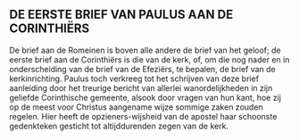 ## DE EERSTE BRIEF VAN PAULUS AAN DE CORINTHIËRS

De brief aan de Romeinen is boven alle andere de brief van het geloof; de eerste brief aan de Corinthiërs is die van de kerk, of, om die nog nader en in onderscheiding van de brief van de Efeziërs, te bepalen, de brief van de kerkinrichting. Paulus toch verkreeg tot het schrijven van deze brief aanleiding door het treurige bericht van allerlei wanordelijkheden in zijn geliefde Corinthische gemeente, alsook door vragen van hun kant, hoe zij op de meest voor Christus aangename wijze sommige zaken zouden regelen. Hier heeft de opzieners-wijsheid van de apostel haar schoonste gedenkteken gesticht tot altijddurenden zegen van de kerk.

